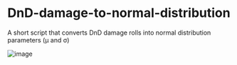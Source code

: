# DnD-damage-to-normal-distribution
A short script that converts DnD damage rolls into normal distribution parameters (μ and σ)

![image](https://github.com/user-attachments/assets/b3386432-ecd0-4873-a4a0-5c72e24b2e73)
